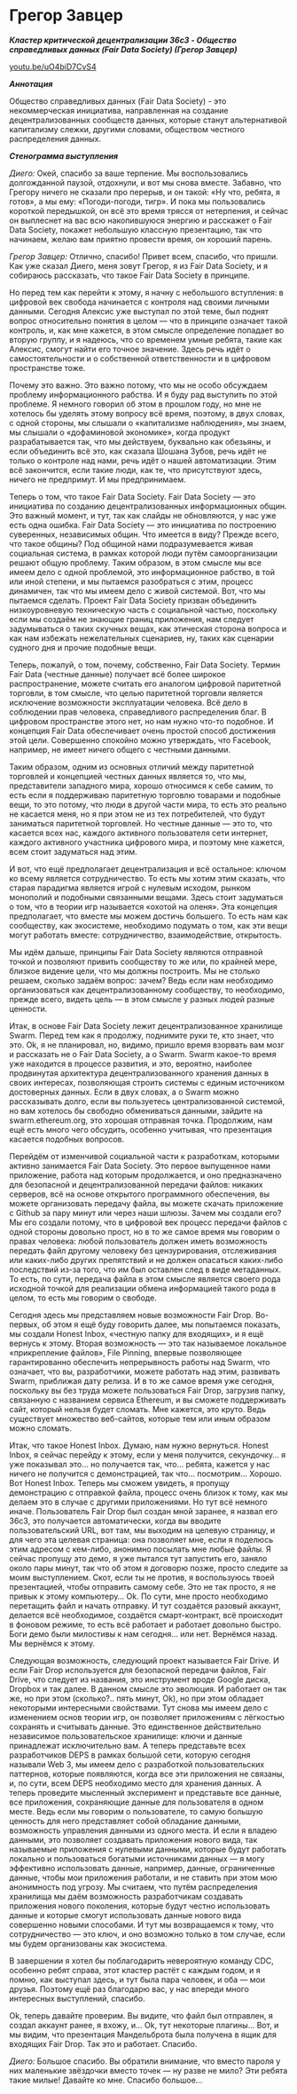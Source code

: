 # Грегор Завцер

_**Кластер критической децентрализации 36c3 - Общество справедливых данных (Fair Data Society) (Грегор Завцер)**_

[youtu.be/uO4biD7CvS4](https://youtu.be/uO4biD7CvS4)

_**Аннотация**_

Общество справедливых данных (Fair Data Society) - это некоммерческая инициатива, направленная на создание децентрализованных сообществ данных, которые станут альтернативой капитализму слежки, другими словами, обществом честного распределения данных.

_**Стенограмма выступления**_

_Диего:_ Окей, спасибо за ваше терпение. Мы воспользовались долгожданной паузой, отдохнули, и вот мы снова вместе. Забавно, что Грегору ничего не сказали про перерыв, и он такой: «Ну что, ребята, я готов», а мы ему: «Погоди-погоди, тигр». И пока мы пользовались короткой передышкой, он всё это время трясся от нетерпения, и сейчас он выплеснет на вас всю накопившуюся энергию и расскажет о Fair Data Society, покажет небольшую классную презентацию, так что начинаем, желаю вам приятно провести время, он хороший парень.

_Грегор Завцер:_ Отлично, спасибо! Привет всем, спасибо, что пришли. Как уже сказал Диего, меня зовут Грегор, я из Fair Data Society, и я собираюсь рассказать, что такое Fair Data Society в принципе.

Но перед тем как перейти к этому, я начну с небольшого вступления: в цифровой век свобода начинается с контроля над своими личными данными. Сегодня Алексис уже выступал по этой теме, был поднят вопрос относительно понятия в целом — что в принципе означает такой контроль, и, как мне кажется, в этом смысле определение попадает во вторую группу, и я надеюсь, что со временем умные ребята, такие как Алексис, смогут найти его точное значение. Здесь речь идёт о самостоятельности и о собственной ответственности и в цифровом пространстве тоже.

Почему это важно. Это важно потому, что мы не особо обсуждаем проблему информационного рабства. И я буду рад выступить по этой проблеме. Я немного говорил об этом в прошлом году, но мне не хотелось бы уделять этому вопросу всё время, поэтому, в двух словах, с одной стороны, мы слышали о «капитализме наблюдения», мы знаем, мы слышали о «дофаминовой экономике», когда продукт разрабатывается так, что мы действуем, буквально как обезьяны, и если объединить всё это, как сказала Шошана Зубов, речь идёт не только о контроле над нами, речь идёт о нашей автоматизации. Этим всё закончится, если такие люди, как те, что присутствуют здесь, ничего не предпримут. И мы предпринимаем.

Теперь о том, что такое Fair Data Society. Fair Data Society — это инициатива по созданию децентрализованных информационных общин. Это важный момент, и тут, так как слайды не обновляются, у нас уже есть одна ошибка. Fair Data Society — это инициатива по построению суверенных, независимых общин. Что имеется в виду? Прежде всего, что такое общины? Под общиной нами подразумевается живая социальная система, в рамках которой люди путём самоорганизации решают общую проблему. Таким образом, в этом смысле мы все имеем дело с одной проблемой, это информационное рабство, в той или иной степени, и мы пытаемся разобраться с этим, процесс динамичен, так что мы имеем дело с живой системой. Вот, что мы пытаемся сделать. Проект Fair Data Society призван объединить низкоуровневую техническую часть с социальной частью, поскольку если мы создаём не знающие границ приложения, нам следует задумываться о таких скучных вещах, как этическая сторона вопроса и как нам избежать нежелательных сценариев, ну, таких как сценарии судного дня и прочие подобные вещи.

Теперь, пожалуй, о том, почему, собственно, Fair Data Society. Термин Fair Data (честные данные) получает всё более широкое распространение, можете считать его аналогом цифровой паритетной торговли, в том смысле, что целью паритетной торговли является исключение возможности эксплуатации человека. Всё дело в соблюдении прав человека, справедливого распределения благ. В цифровом пространстве этого нет, но нам нужно что-то подобное. И концепция Fair Data обеспечивает очень простой способ достижения этой цели. Совершенно спокойно можно утверждать, что Facebook, например, не имеет ничего общего с честными данными.

Таким образом, одним из основных отличий между паритетной торговлей и концепцией честных данных является то, что мы, представители западного мира, хорошо относимся к себе самим, то есть если я поддерживаю паритетную торговлю товарами и подобные вещи, то это потому, что люди в другой части мира, то есть это реально не касается меня, но я при этом не из тех потребителей, что будут заниматься паритетной торговлей. Но честные данные — это то, что касается всех нас, каждого активного пользователя сети интернет, каждого активного участника цифрового мира, и поэтому мне кажется, всем стоит задуматься над этим.

И вот, что ещё предполагает децентрализация и всё остальное: ключом ко всему является сотрудничество. То есть мы хотим этим сказать, что старая парадигма является игрой с нулевым исходом, рынком монополий и подобными связанными вещами. Здесь стоит задуматься о том, что в теории игр называется «охотой на оленя». Эта концепция предполагает, что вместе мы можем достичь большего. То есть нам как сообществу, как экосистеме, необходимо подумать о том, как эти вещи могут работать вместе: сотрудничество, взаимодействие, открытость.

Мы идём дальше, принципы Fair Data Society являются отправной точкой и позволяют привить сообществу то же или, по крайней мере, близкое видение цели, что мы должны построить. Мы не столько решаем, сколько задаём вопрос: зачем? Ведь если нам необходимо организоваться как децентрализованному сообществу, то необходимо, прежде всего, видеть цель — в этом смысле у разных людей разные ценности.

Итак, в основе Fair Data Society лежит децентрализованное хранилище Swarm. Перед тем как я продолжу, поднимите руки те, кто знает, что это. Ok, я не планировал, но, видимо, пришло время взорвать вам мозг и рассказать не о Fair Data Society, а о Swarm. Swarm какое-то время уже находится в процессе развития, и это, вероятно, наиболее продвинутая архитектура децентрализованного хранения данных в своих интересах, позволяющая строить системы с единым источником достоверных данных. Если в двух словах, а о Swarm можно рассказывать долго, если вы пользуетесь централизованной системой, но вам хотелось бы свободно обмениваться данными, зайдите на swarm.ethereum.org, это хорошая отправная точка. Продолжим, нам ещё есть много чего обсудить, особенно учитывая, что презентация касается подобных вопросов.

Перейдём от изменчивой социальной части к разработкам, которыми активно занимается Fair Data Society. Это первое выпущенное нами приложение, работа над которым продолжается, и оно предназначено для безопасной и децентрализованной передачи файлов: никаких серверов, всё на основе открытого программного обеспечения, вы можете организовать передачу файла, вы можете скачать приложение с Github за пару минут или через наши шлюзы. Зачем мы создали его? Мы его создали потому, что в цифровой век процесс передачи файлов с одной стороны довольно прост, но в то же самое время мы говорим о правах человека: любой пользователь должен иметь возможность передать файл другому человеку без цензурирования, отслеживания или каких-либо других препятствий и не должен опасаться каких-либо последствий из-за того, что им был оставлен след в виде метаданных. То есть, по сути, передача файла в этом смысле является своего рода исходной точкой для реализации обмена информацией такого рода в целом, то есть мы говорим о свободе.

Сегодня здесь мы представляем новые возможности Fair Drop. Во-первых, об этом я ещё буду говорить далее, мы попытаемся показать, мы создали Honest Inbox, «честную папку для входящих», и я ещё вернусь к этому. Вторая возможность — это так называемое локальное «прикрепление файлов», File Pinning, впервые позволяющее гарантированно обеспечить непрерывность работы над Swarm, что означает, что вы, разработчики, можете работать над этим, развивать Swarm, приближая дату релиза. И в то же самое время уже сегодня, поскольку вы без труда можете пользоваться Fair Drop, загрузив папку, связанную с названием сервиса Ethereum, и вы сможете поддерживать сайт, который нельзя будет сломать. Мне кажется, это круто. Ведь существует множество веб-сайтов, которые тем или иным образом можно сломать.

Итак, что такое Honest Inbox. Думаю, нам нужно вернуться. Honest Inbox, я сейчас перейду к этому, если у меня получится, секундочку… я уже показывал это… но получается так, что… ребята, кажется у нас ничего не получится с демонстрацией, так что… посмотрим… Хорошо. Вот Honest Inbox. Теперь мы сможем увидеть, я пропущу демонстрацию с отправкой файла, процесс очень близок к тому, как мы делаем это в случае с другими приложениями. Но тут всё немного иначе. Пользователь Fair Drop был создан мной заранее, я назвал его 36c3, это получается автоматически, когда вы вводите пользовательский URL, вот там, мы выходим на целевую страницу, и для чего эта целевая страница: она позволяет мне, если я поделюсь этим адресом с кем-либо, анонимно посылать мне любые файлы. Я сейчас пропущу это демо, я уже пытался тут запустить его, заняло около пары минут, так что об этом я договорю позже, просто следите за моим выступлением. Скот, если ты не против, я воспользуюсь твоей презентацией, чтобы отправить самому себе. Это не так просто, я не привык к этому компьютеру… Ok. По сути, мне просто необходимо перетащить файл и начать отправку. И тут создаётся разовый аккаунт, делается всё необходимое, создаётся смарт-контракт, всё происходит в фоновом режиме, то есть всё работает и работает довольно быстро. Боги демо были милостивы к нам сегодня… или нет. Вернёмся назад. Мы вернёмся к этому.

Следующая возможность, следующий проект называется Fair Drive. И если Fair Drop используется для безопасной передачи файлов, Fair Drive, что следует из названия, это инструмент вроде Google диска, Dropbox и так далее. В данном смысле это эволюция. И работает он так же, но при этом (сколько?.. пять минут, Ok), но при этом обладает некоторыми интересными свойствами. Тут снова мы имеем дело с изменением основ теории игр, он позволяет приложениям с лёгкостью сохранять и считывать данные. Это единственное действительно независимое пользовательское хранилище: ключи и данные принадлежат исключительно вам. А теперь представьте всех разработчиков DEPS в рамках большой сети, которую сегодня называли Web 3, мы имеем дело с разработкой пользовательских паттернов, которые появляются, когда все эти приложения не связаны, и, по сути, всем DEPS необходимо место для хранения данных. А теперь проведите мысленный эксперимент и представьте все данные, все приложения, сохраняющие данные для пользователя в одном месте. Ведь если мы говорим о пользователе, то самую большую ценность для него представляет собой обладание данными, возможность управления данными из одного места. И если я владею данными, это позволяет создавать приложения нового вида, так называемые приложения с нулевыми данными, которые будут работать локально и пользоваться богатыми источниками данных — я могу эффективно использовать данные, например, данные, ограниченные данные, чтобы мои приложения работали, и не ставить при этом мою анонимность под угрозу. Мы считаем, что путём распределения хранилища мы даём возможность разработчикам создавать приложения нового поколения, которые будут честно использовать данные и которые смогут использовать данные нового вида совершенно новыми способами. И тут мы возвращаемся к тому, что сотрудничество — это ключ, и оно возможно только в том случае, если мы будем организованы как экосистема.

В завершении я хотел бы поблагодарить невероятную команду CDC, особенно ребят справа, этот кластер растёт с каждым годом, и я помню, как выступал здесь, и тут была пара человек, и оба — мои друзья. Поэтому ещё раз благодарю вас, у нас впереди много интересных выступлений, спасибо.

Ok, теперь давайте проверим. Вы видите, что файл был отправлен, я создал аккаунт ранее, я вхожу, и… Ok, тут некоторые плагины… Вот, и мы видим, что презентация Мандельброта была получена в ящик для входящих Fair Drop. Так это и работает. Спасибо.

_Диего:_ Большое спасибо. Вы обратили внимание, что вместо пароля у них маленькие звёздочки вместо точек — ну разве не мило? Эти ребята такие милые! Давайте ко мне. Спасибо большое…
